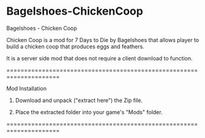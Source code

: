 # Bagelshoes-ChickenCoop
Bagelshoes - Chicken Coop

Chicken Coop is a mod for 7 Days to Die by Bagelshoes that allows player to build a chicken coop that produces eggs and feathers.


It is a server side mod that does not require a client download to function.

=====================================================================

Mod Installation

1. Download and unpack ("extract here") the Zip file.

2. Place the extracted folder into your game's "Mods" folder.

=====================================================================
